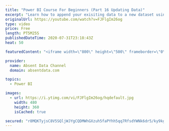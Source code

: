 ```yaml
---
title: "Power BI Course For Beginners (Part 16 Updating Data)"
excerpt: "Learn how to append your exisiting data to a new dataset using the Query Editor in Power BI."
originalUrl: https://youtube.com/watch?v=FJFlgIm26og
type: video
price: Free
length: PT5M25S
publishedDateTime: 2020-07-31T23:18:43Z
heat: 50

featuredContent: "<iframe width=\"800\" height=\"500\" frameborder=\"0\" src=\"https://www.youtube.com/embed/FJFlgIm26og\" allow=\"accelerometer; autoplay; encrypted-media; gyroscope; picture-in-picture\" allowfullscreen></iframe>"

provider:
  name: Absent Data Channel
  domain: absentdata.com

topics:
  - Power BI

images:
  - url: https://i.ytimg.com/vi/FJFlgIm26og/hqdefault.jpg
    width: 480
    height: 360
    isCached: true

secured: "r8MQKTyjsC8V5SQljWJYgCQDMWhGXzuh5faPYhh5qq7RfsdYWNk6dr5/ky9kgoRu9bOo8uc77xj/xR/wlWhzCursPWa9+63Ymc63jXde8zjmQ8GwFT460zGfQqvXDe+FXqQqbgCWDjviSqfdLYBBGZCCMGG4sGIp09wRBd0F3XcpIG3mhodxCK81L95qdXrx8ANgfeZmnvF/0Xn88LpZUhb68O7tMGVtKDgEEE2VVY9O1Chyl3SDj9XdOAXAz3Fz8AC98wBNWQWiUVHvutU0/G4WR4Rl1EJF4xEI7cCb54ocmDwHskj/Rix0ZuGrKxU88Hq5X5khASKOyPy5cbAcVEHh9l5H6P21saYtPG2IlGgfDRKDgXEYRGLKHtG+dqhwcxJwwix+T2o8bQ5piI0BKI+0mGyn5IFfmWrOAEEIBdc=;njP2gZUq2PCC8kRa2TwELA=="
---
```



